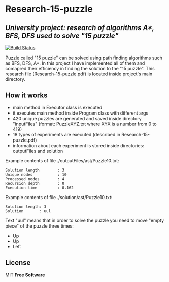 # Research-15-puzzle
## _University project: research of algorithms A*, BFS, DFS used to solve "15 puzzle"_

[![Build Status](https://travis-ci.org/joemccann/dillinger.svg?branch=master)](https://travis-ci.org/joemccann/dillinger)

Puzzle called "15 puzzle" can be solved using path finding algorithms such as BFS, DFS, A*.
In this project I have implemented all of them and comapred their efficiency in finding the solution to the "15 puzzle".
This research file (Research-15-puzzle.pdf) is located inside project's main directory.


## How it works

- main method in Executor class is executed
- it executes main method inside Program class with different args
- 420 unique puzzles are generated and saved inside directory "inputFiles" (format: PuzzleXYZ.txt where XYX is a number from 0 to 419)
- 18 types of experiments are executed (described in Research-15-puzzle.pdf)
- information about each experiment is stored inside directories: outputFiles and solution

Example contents of file ./outputFiles/ast/Puzzle10.txt:
   
    Solution length        : 3
    Unique nodes           : 10
    Processed nodes        : 4
    Recursion depth        : 0
    Execution time         : 0.162
    
Example contents of file ./solution/ast/Puzzle10.txt:

    Solution length: 3
    Solution       : uul

Text "uul" means that in order to solve the puzzle you need to move "empty piece" of the puzzle three times:
- Up
- Up
- Left

## License

MIT
**Free Software**
